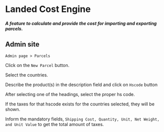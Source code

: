 # Landed Cost Engine
##### A feature to calculate and provide the cost for importing and exporting parcels.

## Admin site
`Admin page > Parcels`

<ImageZoom
src="images/landed-cost-engine/menu_create_a_parcel_admin.png"
:border="true"
width="200"
/>

Click on the `New Parcel` button.

<ImageZoom
src="images/landed-cost-engine/new_parcel.png"
:border="true"
width="600"
/>

Select the countries.

<ImageZoom
src="images/landed-cost-engine/countries.png"
:border="true"
width="500"
/>

Describe the product(s) in the description field and click on `Hscode` button

<ImageZoom
src="images/landed-cost-engine/heading_table.png"
:border="true"
width="600"
/>

After selecting one of the headings, select the proper hs code.

<ImageZoom
src="images/landed-cost-engine/hs_code_table.png"
:border="true"
width="600"
/>

If the taxes for that hscode exists for the countries selected, they will be shown.

<ImageZoom
src="images/landed-cost-engine/green_banner.png"
:border="true"
width="700"
/>

Inform the mandatory fields, `Shipping Cost, Quantity, Unit, Net Weight, and Unit Value` to get the total amount of taxes.

<ImageZoom
src="images/landed-cost-engine/calculation.png"
:border="true"
width="700"
/>